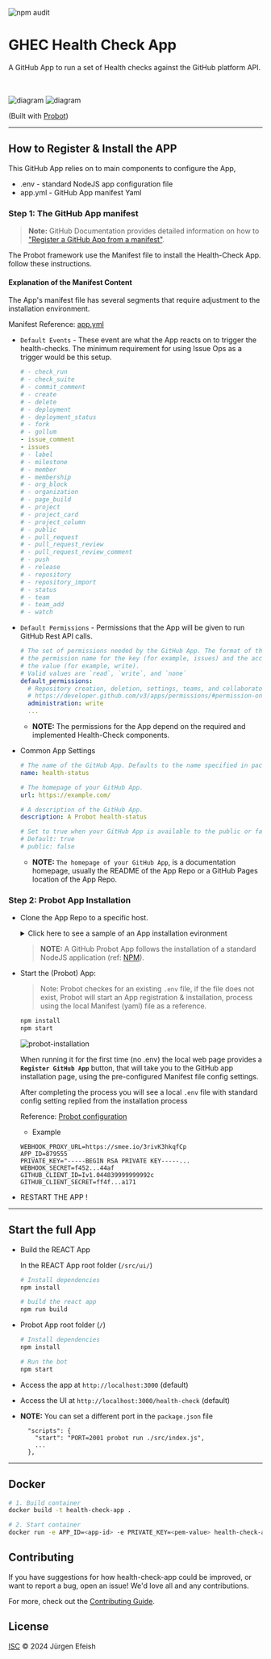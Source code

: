 ![npm audit](https://img.shields.io/badge/npm_audit-pass-green)

# GHEC Health Check App

 A GitHub App  to run a set of Health checks against the GitHub platform API.
<br><br><br>

![diagram](docs/images/flow-overview.svg)
![diagram](docs/images/architecture.svg)

(Built with [Probot](https://github.com/probot/probot))

---

## How to Register & Install the APP

This GitHub App relies on to main components to configure the App,

- .env - standard NodeJS app configuration file
- app.yml - GitHub App manifest Yaml

### Step 1: The GitHub App manifest

> **Note:** GitHub Documentation provides detailed information on how to ["Register a GitHub App from a manifest"](https://docs.github.com/en/enterprise-cloud@latest/apps/sharing-github-apps/registering-a-github-app-from-a-manifest).

The Probot framework use the Manifest file to install the Health-Check App. follow these instructions.

#### Explanation of the Manifest Content

The App's manifest file has several segments that require adjustment to the installation environment.

Manifest Reference: [app.yml](./app.yml)

- `Default Events` - These event are what the App reacts on to trigger the health-checks. The minimum requirement for using Issue Ops as a trigger would be this setup.

  ```yaml
  # - check_run
  # - check_suite
  # - commit_comment
  # - create
  # - delete
  # - deployment
  # - deployment_status
  # - fork
  # - gollum
  - issue_comment
  - issues
  # - label
  # - milestone
  # - member
  # - membership
  # - org_block
  # - organization
  # - page_build
  # - project
  # - project_card
  # - project_column
  # - public
  # - pull_request
  # - pull_request_review
  # - pull_request_review_comment
  # - push
  # - release
  # - repository
  # - repository_import
  # - status
  # - team
  # - team_add
  # - watch
  ```

- `Default Permissions` - Permissions that the App will be given to run GitHub Rest API calls.

  ```yaml
  # The set of permissions needed by the GitHub App. The format of the object uses
  # the permission name for the key (for example, issues) and the access type for
  # the value (for example, write).
  # Valid values are `read`, `write`, and `none`
  default_permissions:
    # Repository creation, deletion, settings, teams, and collaborators.
    # https://developer.github.com/v3/apps/permissions/#permission-on-administration
    administration: write
    ...
  ```

  - **NOTE:** The permissions for the App depend on the required and implemented Health-Check components. 

- Common App Settings

  ```yaml
  # The name of the GitHub App. Defaults to the name specified in package.json
  name: health-status

  # The homepage of your GitHub App.
  url: https://example.com/

  # A description of the GitHub App.
  description: A Probot health-status
  
  # Set to true when your GitHub App is available to the public or false when it is only accessible to the owner of the app.
  # Default: true
  # public: false
  ```
  - **NOTE:** `The homepage of your GitHub App`, is a documentation homepage, usually the README of the App Repo or a GitHub Pages location of the App Repo.

### Step 2: Probot App Installation
 
- Clone the App Repo to a specific host.
  <details><summary>Click here to see a sample of an App installation evironment</summary>
    <p>

    ![sample installation](docs/images/github-app-env.png)

    </p>
  </details>

  > **NOTE:** A GitHub Probot App follows the installation of a standard NodeJS application (ref: [NPM](https://nodejs.org/en/learn/getting-started/an-introduction-to-the-npm-package-manager)).

- Start the (Probot) App:

  
  > Note: Probot checkes for an existing `.env` file, if the file does not exist, Probot will start an App registration & installation, process using the local Manifest (yaml) file as a reference.

  ```bash
  npm install
  npm start
  ```

  ![probot-installation](docs/images/probot-install.png)
  
  When running it for the first time (no .env) the local web page provides a **`Register GitHub App`** button, that will take you to the GitHub app installation page, using the pre-configured Manifest file config settings.

  After completing the process you will see a local `.env` file with standard config setting replied from the installation process

  Reference: [Probot configuration](https://probot.github.io/docs/configuration/)

  - Example

  ```
  WEBHOOK_PROXY_URL=https://smee.io/3rivK3hkqfCp
  APP_ID=879555
  PRIVATE_KEY="-----BEGIN RSA PRIVATE KEY-----...
  WEBHOOK_SECRET=f452...44af
  GITHUB_CLIENT_ID=Iv1.044839999999992c
  GITHUB_CLIENT_SECRET=ff4f...a171
  ```

- RESTART THE APP !

---

## Start the full App

- Build the REACT App

    In the REACT App root folder (`/src/ui/`)

    ```sh
    # Install dependencies
    npm install

    # build the react app
    npm run build
    ```

- Probot App root folder (`/`)

    ```sh
    # Install dependencies
    npm install
    ```

    ```sh
    # Run the bot
    npm start
    ```

- Access the app at `http://localhost:3000` (default)
- Access the UI at `http://localhost:3000/health-check` (default)

- **NOTE:** You can set a different port in the `package.json` file
  ```
    "scripts": {
      "start": "PORT=2001 probot run ./src/index.js",
      ...
    },
  ```

---

## Docker

```sh
# 1. Build container
docker build -t health-check-app .

# 2. Start container
docker run -e APP_ID=<app-id> -e PRIVATE_KEY=<pem-value> health-check-app
```

## Contributing

If you have suggestions for how health-check-app could be improved, or want to report a bug, open an issue! We'd love all and any contributions.

For more, check out the [Contributing Guide](CONTRIBUTING.md).

## License

[ISC](LICENSE) © 2024 Jürgen Efeish
